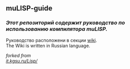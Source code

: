 ## muLISP-guide
### _Этот репозиторий содержит руководство по использованию компилятора muLISP._ 
Руководство расположени в секции [wiki](https://github.com/RN-S1/muLISP-guide/wiki).  
The Wiki is written in Russian language.


<i>forked from</i><br>
<i>[it.kgsu.ru/Lisp/](http://it.kgsu.ru/Lisp/lisp0030.html)</i>
